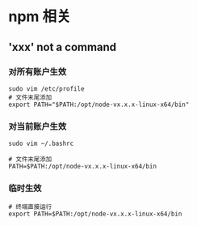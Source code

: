 # npm 相关
## 'xxx' not a command
### 对所有账户生效
```
sudo vim /etc/profile
# 文件末尾添加
export PATH="$PATH:/opt/node-vx.x.x-linux-x64/bin"
```
### 对当前账户生效
```
sudo vim ~/.bashrc

# 文件末尾添加
PATH=$PATH:/opt/node-vx.x.x-linux-x64/bin
```
### 临时生效
```
# 终端直接运行
export PATH=$PATH:/opt/node-vx.x.x-linux-x64/bin
```
